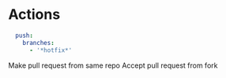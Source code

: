 # Actions

```yaml
  push:
    branches:
      - '*hotfix*'
```
Make pull request from same repo
Accept pull request from fork
